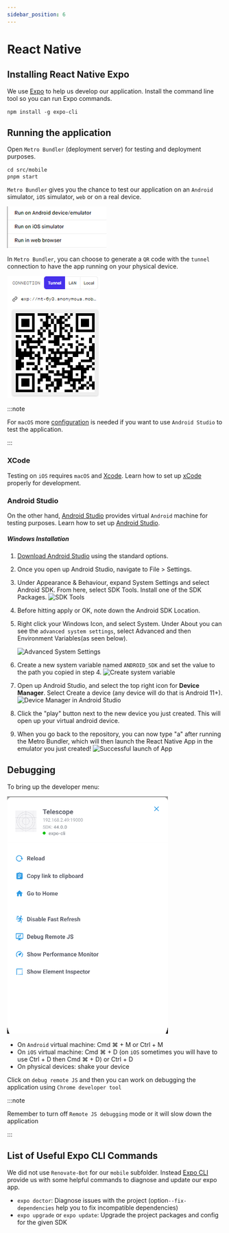 ```yaml
---
sidebar_position: 6
---
```


# React Native

## Installing React Native Expo

We use [Expo](https://expo.dev/) to help us develop our application. Install the command line tool so you can run Expo commands.

```
npm install -g expo-cli
```

## Running the application

Open `Metro Bundler` (deployment server) for testing and deployment purposes.

```
cd src/mobile
pnpm start
```

`Metro Bundler` gives you the chance to test our application on an `Android` simulator, `iOS` simulator, `web` or on a real device.

![Deployment options](../../static/img/metro_bundler_deploy_options.png)

In `Metro Bundler`, you can choose to generate a `QR` code with the `tunnel` connection to have the app running on your physical device.

![Tunnel deploy options](../../static/img/tunnel_deploy_option.png)

:::note

For `macOS` more [configuration](https://docs.expo.dev/workflow/android-studio-emulator/) is needed if you want to use `Android Studio` to test the application.

:::

### XCode

Testing on `iOS` requires `macOS` and [Xcode](https://developer.apple.com/xcode/). Learn how to set up [xCode](https://docs.expo.dev/workflow/ios-simulator/) properly for development.

### Android Studio

On the other hand, [Android Studio](https://developer.android.com/studio?gclid=Cj0KCQiAuvOPBhDXARIsAKzLQ8HSP0n1tojsRjsEZhT2cWmUrps8u4oND0eAONViZsf9rqMk2gFpc_waAtJOEALw_wcB&gclsrc=aw.ds) provides virtual `Android` machine for testing purposes. Learn how to set up [Android Studio](https://docs.expo.dev/workflow/android-studio-emulator/).

##### Windows Installation

1. [Download Android Studio](https://developer.android.com/studio) using the standard options.
2. Once you open up Android Studio, navigate to File > Settings.
3. Under Appearance & Behaviour, expand System Settings and select Android SDK. From here, select SDK Tools. Install one of the SDK Packages.
   ![SDK Tools](https://i.imgur.com/OXOXFj0.png)
4. Before hitting apply or OK, note down the Android SDK Location.
5. Right click your Windows Icon, and select System. Under About you can see the `advanced system settings`, select Advanced and then Environment Variables(as seen below).

   ![Advanced System Settings](https://i.imgur.com/Gdjh1Ix.png)

6. Create a new system variable named `ANDROID_SDK` and set the value to the path you copied in step 4.
   ![Create system variable](https://i.imgur.com/0H6N2Ns.png)
7. Open up Android Studio, and select the top right icon for **Device Manager**. Select Create a device (any device will do that is Android 11+).
   ![Device Manager in Android Studio](https://i.imgur.com/aT6Mr1U.png)
8. Click the "play" button next to the new device you just created. This will open up your virtual android device.
9. When you go back to the repository, you can now type "a" after running the Metro Bundler, which will then launch the React Native App in the emulator you just created!
   ![Successful launch of App](https://i.imgur.com/tqZzNR6.png)

## Debugging

To bring up the developer menu:

![Developer menu](../../static/img/developer_menu.png)

- On `Android` virtual machine: Cmd ⌘ + M or Ctrl + M
- On `iOS` virtual machine: Cmd ⌘ + D (on `iOS` sometimes you will have to use Ctrl + D then Cmd ⌘ + D) or Ctrl + D
- On physical devices: shake your device

Click on `debug remote JS` and then you can work on debugging the application using `Chrome developer tool`

:::note

Remember to turn off `Remote JS debugging` mode or it will slow down the application

:::

## List of Useful Expo CLI Commands

We did not use `Renovate-Bot` for our `mobile` subfolder. Instead [Expo CLI](https://docs.expo.dev/workflow/expo-cli/) provide us with some helpful commands to diagnose and update our expo app.

- `expo doctor`: Diagnose issues with the project (option`--fix-dependencies` help you to fix incompatible dependencies)
- `expo upgrade` or `expo update`: Upgrade the project packages and config for the given SDK
